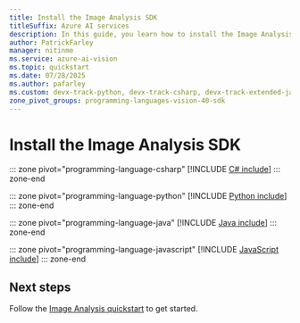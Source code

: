 ```yaml
---
title: Install the Image Analysis SDK
titleSuffix: Azure AI services
description: In this guide, you learn how to install the Image Analysis SDK for your preferred programming language.
author: PatrickFarley
manager: nitinme
ms.service: azure-ai-vision
ms.topic: quickstart
ms.date: 07/28/2025
ms.author: pafarley
ms.custom: devx-track-python, devx-track-csharp, devx-track-extended-java, devx-track-js, linux-related-content
zone_pivot_groups: programming-languages-vision-40-sdk
---
```


# Install the Image Analysis SDK


::: zone pivot="programming-language-csharp"
[!INCLUDE [C# include](../includes/setup-sdk/csharp.md)]
::: zone-end

::: zone pivot="programming-language-python"
[!INCLUDE [Python include](../includes/setup-sdk/python.md)]
::: zone-end

::: zone pivot="programming-language-java"
[!INCLUDE [Java include](../includes/setup-sdk/java.md)]
::: zone-end

::: zone pivot="programming-language-javascript"
[!INCLUDE [JavaScript include](../includes/setup-sdk/javascript.md)]
::: zone-end

## Next steps

Follow the [Image Analysis quickstart](../quickstarts-sdk/image-analysis-client-library-40.md) to get started.
